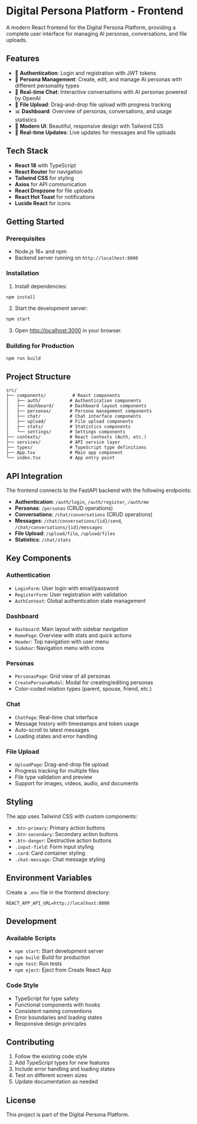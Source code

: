 # Digital Persona Platform - Frontend

A modern React frontend for the Digital Persona Platform, providing a complete user interface for managing AI personas, conversations, and file uploads.

## Features

- 🔐 **Authentication**: Login and registration with JWT tokens
- 👥 **Persona Management**: Create, edit, and manage AI personas with different personality types
- 💬 **Real-time Chat**: Interactive conversations with AI personas powered by OpenAI
- 📁 **File Upload**: Drag-and-drop file upload with progress tracking
- 📊 **Dashboard**: Overview of personas, conversations, and usage statistics
- 🎨 **Modern UI**: Beautiful, responsive design with Tailwind CSS
- 🔄 **Real-time Updates**: Live updates for messages and file uploads

## Tech Stack

- **React 18** with TypeScript
- **React Router** for navigation
- **Tailwind CSS** for styling
- **Axios** for API communication
- **React Dropzone** for file uploads
- **React Hot Toast** for notifications
- **Lucide React** for icons

## Getting Started

### Prerequisites

- Node.js 16+ and npm
- Backend server running on `http://localhost:8000`

### Installation

1. Install dependencies:

```bash
npm install
```

2. Start the development server:

```bash
npm start
```

3. Open [http://localhost:3000](http://localhost:3000) in your browser.

### Building for Production

```bash
npm run build
```

## Project Structure

```
src/
├── components/          # React components
│   ├── auth/           # Authentication components
│   ├── dashboard/      # Dashboard layout components
│   ├── personas/       # Persona management components
│   ├── chat/           # Chat interface components
│   ├── upload/         # File upload components
│   ├── stats/          # Statistics components
│   └── settings/       # Settings components
├── contexts/           # React contexts (Auth, etc.)
├── services/           # API service layer
├── types/              # TypeScript type definitions
├── App.tsx             # Main app component
└── index.tsx           # App entry point
```

## API Integration

The frontend connects to the FastAPI backend with the following endpoints:

- **Authentication**: `/auth/login`, `/auth/register`, `/auth/me`
- **Personas**: `/personas` (CRUD operations)
- **Conversations**: `/chat/conversations` (CRUD operations)
- **Messages**: `/chat/conversations/{id}/send`, `/chat/conversations/{id}/messages`
- **File Upload**: `/upload/file`, `/upload/files`
- **Statistics**: `/chat/stats`

## Key Components

### Authentication

- `LoginForm`: User login with email/password
- `RegisterForm`: User registration with validation
- `AuthContext`: Global authentication state management

### Dashboard

- `Dashboard`: Main layout with sidebar navigation
- `HomePage`: Overview with stats and quick actions
- `Header`: Top navigation with user menu
- `Sidebar`: Navigation menu with icons

### Personas

- `PersonasPage`: Grid view of all personas
- `CreatePersonaModal`: Modal for creating/editing personas
- Color-coded relation types (parent, spouse, friend, etc.)

### Chat

- `ChatPage`: Real-time chat interface
- Message history with timestamps and token usage
- Auto-scroll to latest messages
- Loading states and error handling

### File Upload

- `UploadPage`: Drag-and-drop file upload
- Progress tracking for multiple files
- File type validation and preview
- Support for images, videos, audio, and documents

## Styling

The app uses Tailwind CSS with custom components:

- `.btn-primary`: Primary action buttons
- `.btn-secondary`: Secondary action buttons
- `.btn-danger`: Destructive action buttons
- `.input-field`: Form input styling
- `.card`: Card container styling
- `.chat-message`: Chat message styling

## Environment Variables

Create a `.env` file in the frontend directory:

```env
REACT_APP_API_URL=http://localhost:8000
```

## Development

### Available Scripts

- `npm start`: Start development server
- `npm build`: Build for production
- `npm test`: Run tests
- `npm eject`: Eject from Create React App

### Code Style

- TypeScript for type safety
- Functional components with hooks
- Consistent naming conventions
- Error boundaries and loading states
- Responsive design principles

## Contributing

1. Follow the existing code style
2. Add TypeScript types for new features
3. Include error handling and loading states
4. Test on different screen sizes
5. Update documentation as needed

## License

This project is part of the Digital Persona Platform.
